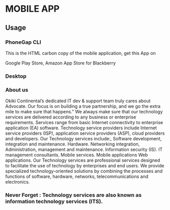 # MOBILE APP

## Usage

### PhoneGap CLI

This is the HTML carbon copy of the mobile application, get this App on

Google Play Store,
Amazon App Store for Blackberry


### Desktop

### About us

Okiki Continental’s dedicated IT dev & support team truly cares about Advocate. Our focus is on building a true partnership, and we go the extra mile to make sure that happens.” We always make sure that our technology services are delivered according to any business or enterprise requirements. Services range from basic Internet connectivity to enterprise application (EA) software. Technology service providers include Internet service providers (ISP), application service providers (ASP), cloud providers and developers.
Our Technology services include:,
Software development, integration and maintenance.
Hardware.
Networking integration, Administration, management and maintenance.
Information security (IS).
IT management consultants.
Mobile services.
Mobile applications
Web applications.
Our Technology services are professional services designed to facilitate the use of technology by enterprises and end users. We provide specialized technology-oriented solutions by combining the processes and functions of software, hardware, networks, telecommunications and electronics.

### Never Forget : Technology services are also known as information technology services (ITS).
